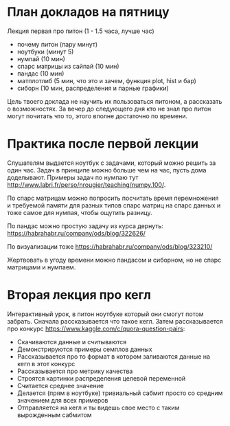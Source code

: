 # План докладов на пятницу
Лекция первая про питон (1 - 1.5 часа, лучше час)
- почему питон (пару минут)
- ноутбуки (минут 5)
- нумпай (10 мин)
- спарс матрицы из сайпай (10 мин)
- пандас (10 мин)
- матплотлиб (5 мин, что это и зачем, функция plot, hist и бар)
- сиборн (10 мин, распределения и парные графики)

Цель твоего доклада не научить их пользоваться питоном, а рассказать о возможностях. За вечер до следующего дня кто не знал про питон могут почитать что то, этого вполне достаточно по времени. 

# Практика после первой лекции
Слушателям выдается ноутбук с задачами, который можно решить за один час. Задач в принципе можно больше чем на час, пусть дома доделывают. Примеры задач по нумпаю тут http://www.labri.fr/perso/nrougier/teaching/numpy.100/.

По спарс матрицам можно попросить посчитать время перемножения и требуемой памяти для разных типов спарс матриц на спарс данных и тоже самое для нумпая, чтобы ощутить разницу.

По пандас можно простую задачу из курса дернуть: https://habrahabr.ru/company/ods/blog/322626/

По визуализации тоже https://habrahabr.ru/company/ods/blog/323210/ 

Жертвовать в угоду времени можно пандасом и сиборном, но не спарс матрицами и нумпаем.

# Вторая лекция про кегл
Интерактивный урок, в питон ноутбуке который они смогут потом забрать. Сначала рассказывается что такое кегл. Затем рассказывается про конкурс https://www.kaggle.com/c/quora-question-pairs: 
- Скачиваются данные и считываются
- Демонстрируются примеры семплов данных
- Рассказывается про то формат в котором заливаются данные на кегл в этот конкурс
- Рассказывается про метрику качества
- Строятся картинки распределения целевой переменной
- Считается среднее значение
- Делается (прям в ноутбуке) тривиальный сабмит просто со средним значением для всех примеров
- Отправляется на кегл и ты видешь свое место с таким вырожденным сабмитом


